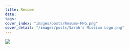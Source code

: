 ```yaml
---
title: Resume
date:
tags:
cover_index: "images/posts/Resume-PNG.png"
cover_detail: "/images/posts/Sarah's Mission Logo.png"
---
```

<img src="/images/posts/Puja Mittal Purdue Resume 4.3.4.jpg">